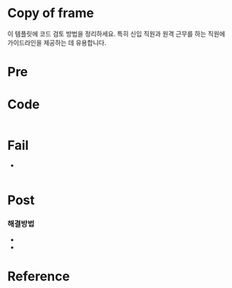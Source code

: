# Copy of frame

이 템플릿에 코드 검토 방법을 정리하세요. 특히 신입 직원과 원격 근무를 하는 직원에 가이드라인을 제공하는 데 유용합니다.

# Pre

# Code

```cpp

```

# Fail

- 

```cpp

```

# Post

### 해결방법

- 
- 

# Reference
